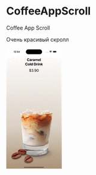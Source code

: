 # CoffeeAppScroll
Coffee App Scroll

Очень красивый скролл

<img src="https://github.com/ihValery/CoffeeAppScroll/blob/main/CoffeeAppScroll/Images/CoffeeGif.gif?raw=true"></a>

